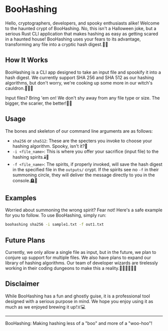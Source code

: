# BooHashing

Hello, cryptographers, developers, and spooky enthusiasts alike! Welcome to the haunted crypt of BooHashing. No, this isn't a Halloween joke, but a serious Rust CLI application that makes hashing as easy as getting scared in a haunted house! BooHashing uses your fears to its advantage, transforming any file into a cryptic hash digest.👻📜

## How It Works

BooHashing is a CLI app designed to take an input file and spookify it into a hash digest. We currently support SHA 256 and SHA 512 as our hashing algorithms, but don't worry, we're cooking up some more in our witch's cauldron.🧙‍♀️🔮

Input files? Bring 'em on! We don't shy away from any file type or size. The bigger, the scarier, the better!🎃📂

## Usage

The bones and skeleton of our command line arguments are as follows:

- `sha256` or `sha512`: These are the specters you invoke to choose your hashing algorithm. Spooky, isn't it?👻
- `-i <file_name>`: This is where you offer your sacrifice (input file) to the hashing spirits.🕯️📁
- `-f <file_name>`: The spirits, if properly invoked, will save the hash digest in the specified file in the `outputs/` crypt. If the spirits see no `-f` in their summoning circle, they will deliver the message directly to you in the console.🪦📜

## Examples

Worried about summoning the wrong spirit? Fear not! Here's a safe example for you to follow. To use BooHashing, simply run:

```bash
boohashing sha256 -i sample1.txt -f out1.txt
```

## Future Plans

Currently, we only allow a single file as input, but in the future, we plan to conjure up support for multiple files. We also have plans to expand our library of hashing algorithms. Our team of developer wizards are tirelessly working in their coding dungeons to make this a reality.🧙‍♂️👩‍💻🧙‍♀️

## Disclaimer

While BooHashing has a fun and ghostly guise, it is a professional tool designed with a serious purpose in mind. We hope you enjoy using it as much as we enjoyed brewing it up!☠️💻

---

BooHashing: Making hashing less of a "boo" and more of a "woo-hoo"!